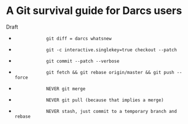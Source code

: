 # A Git survival guide for Darcs users

Draft

*                 git diff = darcs whatsnew

*                 git -c interactive.singlekey=true checkout --patch

*                 git commit --patch --verbose

*                 git fetch && git rebase origin/master && git push --force

*                 NEVER git merge

*                 NEVER git pull (because that implies a merge)

*                 NEVER stash, just commit to a temporary branch and rebase
